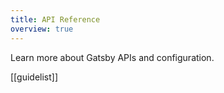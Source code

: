 ```yaml
---
title: API Reference
overview: true
---
```


Learn more about Gatsby APIs and configuration.

[[guidelist]]

